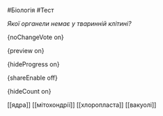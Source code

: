 #Біологія #Тест

*Якої органели немає у тваринній клітині?*

{noChangeVote on}

{preview on}

{hideProgress on}

{shareEnable off}

{hideCount on}

[[ядра]]
[[мітохондрії]]
[[хлоропласта]]
[[вакуолі]]
